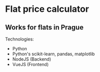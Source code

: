 # Flat price calculator
## Works for flats in Prague

Technologies:
 - Python
 - Python's scikit-learn, pandas, matplotlib
 - NodeJS (Backend)
 - VueJS (Frontend)
